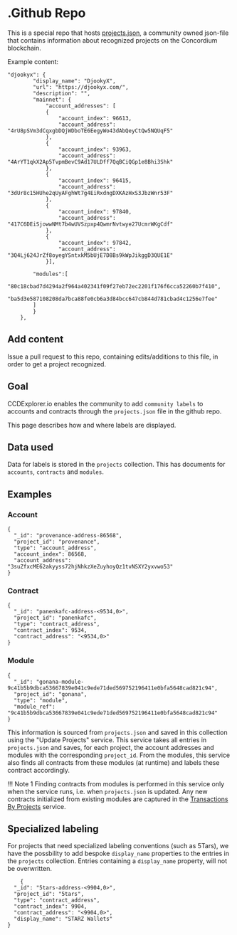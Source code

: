 # .Github Repo
This is a special repo that hosts [projects.json](https://github.com/ccdexplorer/.github/blob/5de7935c90c08f2fefed167ea50f978b6dcc72cc/projects.json), a community owned json-file that contains information about recognized projects on the Concordium blockchain. 

Example content:
```
"djookyx": {
        "display_name": "DjookyX",
        "url": "https://djookyx.com/",
        "description": "",
        "mainnet": {
            "account_addresses": [ 
            {
                "account_index": 96613,
                "account_address": "4rU8pSVm3dCqxgbDQjWDboTE6EegyWo43dAbQeyCtQw5NQUqF5"
            },
            {
                "account_index": 93963,
                "account_address": "4ArYT1qkX2Ap5TvpmBevC9Ad17ULDff7QqBCiQGp1e8Bhi3Shk"
            },
            {
                "account_index": 96415,
                "account_address": "3dUr8c15HUhe2qUyAFghWt7g4EiRxdngDXKAzHxS3JbzWnr53F"
            },
            {
                "account_index": 97840,
                "account_address": "417C6DEiSjowwNMt7b4wUVSzpxp4QwmrNvtwye27UcmrWKgCdf"
            },
            {
                "account_index": 97842,
                "account_address": "3Q4Lj624JrZf8oyegYSntxkM5bUjE7D8Bs9kWpJikggD3QUE1E"
            }],
           
        "modules":[
            "80c18cbad7d4294a2f964a402341f09f27eb72ec2201f176f6cca52260b7f410",
            "ba5d3e587108208da7bca88fe0cb6a3d84bcc647cb844d781cbad4c1256e7fee"
        ]
        }
    },
```

## Add content
Issue a pull request to this repo, containing edits/additions to this file, in order to get a project recognized. 


## Goal
CCDExplorer.io enables the community to add `community labels` to accounts and contracts through the `projects.json` file in the github repo.

This page describes how and where labels are displayed. 


## Data used
Data for labels is stored in the `projects` collection. This has documents for `accounts`, `contracts` and `modules`.

## Examples
### Account
```
{
  "_id": "provenance-address-86568",
  "project_id": "provenance",
  "type": "account_address",
  "account_index": 86568,
  "account_address": "3suZfxcME62akyyss72hjNhkzXeZuyhoyQz1tvNSXY2yxvwo53"
}
```

### Contract
```
{
  "_id": "panenkafc-address-<9534,0>",
  "project_id": "panenkafc",
  "type": "contract_address",
  "contract_index": 9534,
  "contract_address": "<9534,0>"
}

```

### Module
```
{
  "_id": "gonana-module-9c41b5b9dbca53667839e041c9ede71ded569752196411e0bfa5648cad821c94",
  "project_id": "gonana",
  "type": "module",
  "module_ref": "9c41b5b9dbca53667839e041c9ede71ded569752196411e0bfa5648cad821c94"
}
```

This information is sourced from `projects.json` and saved in this collection using the "Update Projects" service. This service takes all entries in `projects.json` and saves, for each project, the account addresses and modules with the corresponding `project_id`. From the modules, this service also finds all contracts from these modules (at runtime) and labels these contract accordingly. 

!!! Note 1
    Finding contracts from modules is performed in this service only when the service runs, i.e. when `projects.json` is updated. Any new contracts initialized from existing modules are captured in the [Transactions By Projects](../services/end_of_day/transactions_by_projects.md) service.

## Specialized labeling
For projects that need specialized labeling conventions (such as 5Tars), we have the possbility to add bespoke `display_name` properties to the entries in the `projects` collection. Entries containing a `display_name` property, will not be overwritten.

    
```
    {
  "_id": "5tars-address-<9904,0>",
  "project_id": "5tars",
  "type": "contract_address",
  "contract_index": 9904,
  "contract_address": "<9904,0>",
  "display_name": "STARZ Wallets"
}
```
